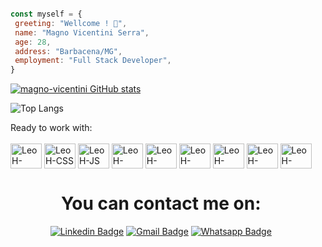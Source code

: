 ```javascript

const myself = {
 greeting: "Wellcome ! 👋",
 name: "Magno Vicentini Serra",
 age: 28,
 address: "Barbacena/MG",
 employment: "Full Stack Developer",
}

```

<div>
  
[![magno-vicentini GitHub stats](https://github-readme-stats.vercel.app/api?username=magno-vicentini&show_icons=true&theme=merko)](https://github.com/magno-vicentini/github-readme-stats)
  
</div>

![Top Langs](https://github-readme-stats.vercel.app/api/top-langs/?username=magno-vicentini&layout=compact&theme=merko)

<div style="display: inline-block">Ready to work with:<br><br>
<img align="center" alt="LeoH-HTML" height="40" width="50" src="https://cdn.jsdelivr.net/gh/devicons/devicon/icons/html5/html5-original.svg" />
<img align="center" alt="LeoH-CSS" height="40" width="50" <img src="https://cdn.jsdelivr.net/gh/devicons/devicon/icons/css3/css3-plain-wordmark.svg"/>
<img align="center" alt="LeoH-JS" height="40" width="50" src="https://cdn.jsdelivr.net/gh/devicons/devicon/icons/javascript/javascript-plain.svg" />
<img align="center" alt="LeoH-React" height="40" width="50" src="https://cdn.jsdelivr.net/gh/devicons/devicon/icons/react/react-original-wordmark.svg" />
<img align="center" alt="LeoH-Redux" height="40" width="50" src="https://cdn.jsdelivr.net/gh/devicons/devicon/icons/redux/redux-original.svg" />
<img align="center" alt="LeoH-mySql" height="40" width="50" src="https://cdn.jsdelivr.net/gh/devicons/devicon/icons/mysql/mysql-original.svg" />
<img align="center" alt="LeoH-mySql" height="40" width="50" src="https://cdn.jsdelivr.net/gh/devicons/devicon/icons/jest/jest-plain.svg" />  
<img align="center" alt="LeoH-mySql" height="40" width="50" src="https://cdn.jsdelivr.net/gh/devicons/devicon/icons/docker/docker-original-wordmark.svg" /> 
<img align="center" alt="LeoH-mySql" height="40" width="50" src="https://cdn.jsdelivr.net/gh/devicons/devicon/icons/nodejs/nodejs-original.svg" />
  
  <div align="center">
  <h1 style="text-align: center;">You can contact me on: </h1>
  
  [![Linkedin Badge](https://img.shields.io/badge/LinkedIn-0077B5?style=for-the-badge&logo=linkedin&logoColor=white)](https://www.linkedin.com/in/magno-vicentini/) 
  [![Gmail Badge](https://img.shields.io/badge/Gmail-D14836?style=for-the-badge&logo=gmail&logoColor=white)](mailto:magnovicentini@gmail.com/)
  [![Whatsapp Badge](https://img.shields.io/badge/WhatsApp-25D366?style=for-the-badge&logo=whatsapp&logoColor=white)](https://api.whatsapp.com/send?phone=5532999239889)
</div>


